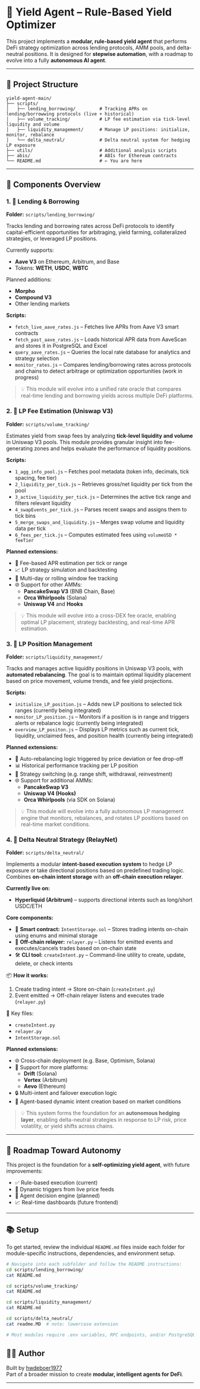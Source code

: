 # 🤖 Yield Agent – Rule-Based Yield Optimizer

This project implements a **modular, rule-based yield agent** that performs DeFi strategy optimization across lending protocols, AMM pools, and delta-neutral positions. It is designed for **stepwise automation**, with a roadmap to evolve into a fully **autonomous AI agent**.

---

## 🔧 Project Structure

```
yield-agent-main/
├── scripts/
│   ├── lending_borrowing/         # Tracking APRs on lending/borrowwing protocols (live + historical)
│   ├── volume_tracking/           # LP fee estimation via tick-level liquidity and volume
│   ├── liquidity_management/      # Manage LP positions: initialize, monitor, rebalance
│   └── delta_neutral/             # Delta neutral system for hedging LP exposure
├── utils/                         # Additional analysis scripts
├── abis/                          # ABIs for Ethereum contracts
└── README.md                      # ← You are here
```

---

## 🧠 Components Overview

### 1. 🏦 Lending & Borrowing

**Folder:** `scripts/lending_borrowing/`

Tracks lending and borrowing rates across DeFi protocols to identify capital-efficient opportunities for arbitraging, yield farming, collateralized strategies, or leveraged LP positions.

Currently supports:
- **Aave V3** on Ethereum, Arbitrum, and Base
- Tokens: **WETH**, **USDC**, **WBTC**

Planned additions:
- **Morpho**
- **Compound V3**
- Other lending markets

**Scripts:**
- `fetch_live_aave_rates.js` – Fetches live APRs from Aave V3 smart contracts
- `fetch_past_aave_rates.js` – Loads historical APR data from AaveScan and stores it in PostgreSQL and Excel
- `query_aave_rates.js` – Queries the local rate database for analytics and strategy selection
- `monitor_rates.js` – Compares lending/borrowing rates across protocols and chains to detect arbitrage or optimization opportunities (work in progress)

> 💡 This module will evolve into a unified rate oracle that compares real-time lending and borrowing yields across multiple DeFi platforms.


### 2. 💸 LP Fee Estimation (Uniswap V3)

**Folder:** `scripts/volume_tracking/`

Estimates yield from swap fees by analyzing **tick-level liquidity and volume** in Uniswap V3 pools. This module provides granular insight into fee-generating zones and helps evaluate the performance of liquidity positions.

**Scripts:**
- `1_agg_info_pool.js` – Fetches pool metadata (token info, decimals, tick spacing, fee tier)
- `2_liquidity_per_tick.js` – Retrieves gross/net liquidity per tick from the pool
- `3_active_liquidity_per_tick.js` – Determines the active tick range and filters relevant liquidity
- `4_swapEvents_per_tick.js` – Parses recent swaps and assigns them to tick bins
- `5_merge_swaps_and_liquidity.js` – Merges swap volume and liquidity data per tick
- `6_fees_per_tick.js` – Computes estimated fees using `volumeUSD * feeTier`

**Planned extensions:**
- 🧠 Fee-based APR estimation per tick or range
- 📈 LP strategy simulation and backtesting
- 🔁 Multi-day or rolling window fee tracking
- 🌐 Support for other AMMs:
  - **PancakeSwap V3** (BNB Chain, Base)
  - **Orca Whirlpools** (Solana)
  - **Uniswap V4** and **Hooks** 

> 💡 This module will evolve into a cross-DEX fee oracle, enabling optimal LP placement, strategy backtesting, and real-time APR estimation.


### 3. 🔄 LP Position Management

**Folder:** `scripts/liquidity_management/`

Tracks and manages active liquidity positions in Uniswap V3 pools, with **automated rebalancing**. The goal is to maintain optimal liquidity placement based on price movement, volume trends, and fee yield projections.

**Scripts:**
- `initialize_LP_position.js` – Adds new LP positions to selected tick ranges (currently being integrated)
- `monitor_LP_position.js` – Monitors if a position is in range and triggers alerts or rebalance logic (currently being integrated)
- `overview_LP_positon.js` – Displays LP metrics such as current tick, liquidity, unclaimed fees, and position health (currently being integrated)

**Planned extensions:**
- 🧠 Auto-rebalancing logic triggered by price deviation or fee drop-off
- 📊 Historical performance tracking per LP position
- 🔄 Strategy switching (e.g. range shift, withdrawal, reinvestment)
- 🌐 Support for additional AMMs:
  - **PancakeSwap V3**
  - **Uniswap V4 (Hooks)**
  - **Orca Whirlpools** (via SDK on Solana)

> 💡 This module will evolve into a fully autonomous LP management engine that monitors, rebalances, and rotates LP positions based on real-time market conditions.


### 4. 🧪 Delta Neutral Strategy (RelayNet)

**Folder:** `scripts/delta_neutral/`

Implements a modular **intent-based execution system** to hedge LP exposure or take directional positions based on predefined trading logic. Combines **on-chain intent storage** with an **off-chain execution relayer**.

**Currently live on:**
- **Hyperliquid (Arbitrum)** – supports directional intents such as long/short USDC/ETH

**Core components:**
- 🧾 **Smart contract:** `IntentStorage.sol` – Stores trading intents on-chain using enums and minimal storage
- 🤖 **Off-chain relayer:** `relayer.py` – Listens for emitted events and executes/cancels trades based on on-chain state
- 🛠 **CLI tool:** `createIntent.py` – Command-line utility to create, update, delete, or check intents

📦 **How it works:**
1. Create trading intent → Store on-chain (`createIntent.py`)
2. Event emitted → Off-chain relayer listens and executes trade (`relayer.py`)

📂 Key files:
- `createIntent.py`
- `relayer.py`
- `IntentStorage.sol`


**Planned extensions:**
- 🌐 Cross-chain deployment (e.g. Base, Optimism, Solana)
- 🔁 Support for more platforms:
  - **Drift** (Solana)
  - **Vertex** (Arbitrum)
  - **Aevo** (Ethereum)
- 🔒 Multi-intent and failover execution logic
- 🧠 Agent-based dynamic intent creation based on market conditions

> 💡 This system forms the foundation for an **autonomous hedging layer**, enabling delta-neutral strategies in response to LP risk, price volatility, or yield shifts across chains.


---

## 🚀 Roadmap Toward Autonomy

This project is the foundation for a **self-optimizing yield agent**, with future improvements:

- ✅ Rule-based execution (current)
- 🔄 Dynamic triggers from live price feeds
- 🧠 Agent decision engine (planned)
- 📈 Real-time dashboards (future frontend)

---

## 📚 Setup

To get started, review the individual `README.md` files inside each folder for module-specific instructions, dependencies, and environment setup.

```bash
# Navigate into each subfolder and follow the README instructions:
cd scripts/lending_borrowing/
cat README.md

cd scripts/volume_tracking/
cat README.md

cd scripts/liquidity_management/
cat README.md

cd scripts/delta_neutral/
cat readme.MD  # note: lowercase extension

# Most modules require .env variables, RPC endpoints, and/or PostgreSQL setup
```

## 🧑‍💻 Author

Built by [hwdeboer1977](https://github.com/hwdeboer1977)  
Part of a broader mission to create **modular, intelligent agents for DeFi**.

---
